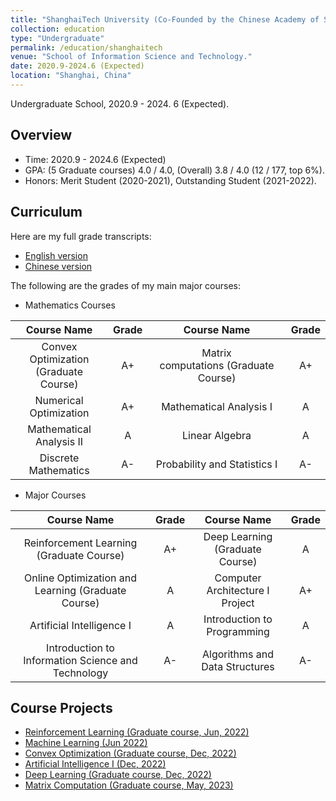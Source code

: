 ```yaml
---
title: "ShanghaiTech University (Co-Founded by the Chinese Academy of Sciences)"
collection: education
type: "Undergraduate"
permalink: /education/shanghaitech
venue: "School of Information Science and Technology."
date: 2020.9-2024.6 (Expected)
location: "Shanghai, China"
---
```

Undergraduate School, 2020.9 - 2024. 6 (Expected).

## Overview

* Time: 2020.9 - 2024.6 (Expected)
* GPA: (5 Graduate courses) 4.0 / 4.0, (Overall) 3.8 / 4.0 (12 / 177, top 6%).
* Honors: Merit Student (2020-2021), Outstanding Student (2021-2022).

## Curriculum

Here are my full grade transcripts:

* [English version](https://xubowen0816.github.io/bowen-xu.github.io/education/grade_en.pdf)
* [Chinese version](https://xubowen0816.github.io/bowen-xu.github.io/education/grade_cn.pdf)

The following are the grades of my main major courses:

* Mathematics Courses

|              Course Name              | Grade |              Course Name              | Grade |
| :-----------------------------------: | :---: | :------------------------------------: | :---: |
| Convex Optimization (Graduate Course) |  A+  | Matrix computations (Graduate Course) |  A+  |
|        Numerical Optimization        |  A+  |        Mathematical Analysis I        |   A   |
|       Mathematical Analysis II       |   A   |             Linear Algebra             |   A   |
|         Discrete Mathematics         |  A-  |      Probability and Statistics I      |  A-  |

* Major Courses

|                     Course Name                     | Grade |           Course Name           | Grade |
| :-------------------------------------------------: | :---: | :-----------------------------: | :---: |
|      Reinforcement Learning (Graduate Course)      |  A+  | Deep Learning (Graduate Course) |   A   |
| Online Optimization and Learning (Graduate Course) |   A   | Computer Architecture I Project |  A+  |
|              Artificial Intelligence I              |   A   |   Introduction to Programming   |   A   |
| Introduction to Information Science and Technology |  A-  | Algorithms and Data Structures |  A-  |

## Course Projects

* [Reinforcement Learning (Graduate course, Jun, 2022)](https://xubowen0816.github.io/bowen-xu.github.io/education/file/course_project/Reinforcement_learning.pdf)
* [Machine Learning (Jun 2022)](https://xubowen0816.github.io/bowen-xu.github.io/education/file/course_project/Machine_learning.pdf)
* [Convex Optimization (Graduate course, Dec, 2022)](https://xubowen0816.github.io/bowen-xu.github.io/education/file/course_project/Convex_optimization.pdf)
* [Artificial Intelligence I (Dec, 2022)](https://xubowen0816.github.io/bowen-xu.github.io/education/file/course_project/Artificial_intelligence.pdf)
* [Deep Learning (Graduate course, Dec, 2022)](https://xubowen0816.github.io/bowen-xu.github.io/education/file/course_project/Deep_learning.pdf)
* [Matrix Computation (Graduate course, May, 2023)](https://xubowen0816.github.io/bowen-xu.github.io/education/file/course_project/Matrix_Computation.pdf)
